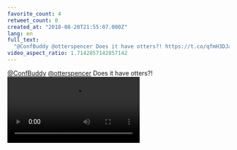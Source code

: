 ```yaml
---
favorite_count: 4
retweet_count: 0
created_at: "2018-08-20T21:55:07.000Z"
lang: en
full_text:
  "@ConfBuddy @otterspencer Does it have otters?! https://t.co/qfmH3DJaDZ"
video_aspect_ratio: 1.7142857142857142
---
```


[@ConfBuddy](https://twitter.com/ConfBuddy)
[@otterspencer](https://twitter.com/otterspencer) Does it have otters?!
![Embedded Video](https://twitter-media-coderbyheart.s3.eu-north-1.amazonaws.com/1031660928134197248-DlEyIhMXoAA6Em3.mp4)
